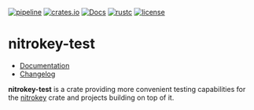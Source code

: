 [![pipeline](https://gitlab.com/d-e-s-o/nitrokey-test/badges/main/pipeline.svg)](https://gitlab.com/d-e-s-o/nitrokey-test/commits/main)
[![crates.io](https://img.shields.io/crates/v/nitrokey-test.svg)](https://crates.io/crates/nitrokey-test)
[![Docs](https://docs.rs/nitrokey-test/badge.svg)](https://docs.rs/nitrokey-test)
[![rustc](https://img.shields.io/badge/rustc-1.47+-blue.svg)](https://blog.rust-lang.org/2020/10/08/Rust-1.47.html)
[![license](https://img.shields.io/github/license/d-e-s-o/nitrokey-test.svg)](https://github.com/d-e-s-o/nitrokey-test/blob/main/LICENSE)

nitrokey-test
=============

- [Documentation][docs-rs]
- [Changelog](CHANGELOG.md)

**nitrokey-test** is a crate providing more convenient testing
capabilities for the [nitrokey][nitrokey] crate and projects building on
top of it.

[docs-rs]: https://docs.rs/crate/nitrokey-test
[nitrokey]: https://crates.io/crates/nitrokey
